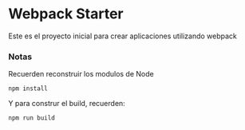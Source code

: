 # Webpack Starter

Este es el proyecto inicial para crear aplicaciones utilizando webpack

### Notas
Recuerden reconstruir los modulos de Node

```
npm install
```

Y para construr el build, recuerden:

```
npm run build
```
